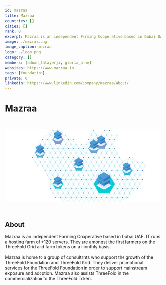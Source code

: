 ```yaml
---
id: mazraa
title: Mazraa
countries: []
cities: []
rank: 0
excerpt: Mazraa is an independent Farming Cooperative based in Dubai UAE.
image: ./mazraa.png
image_caption: mazraa
logo: ./logo.png
category: []
members: [adnan_fatayerji, gloria_anne]
websites: https://www.mazraa.io
tags: [foundation]
private: 0
linkedin: https://www.linkedin.com/company/mazraa/about/
---
```


# Mazraa

<br/>

![mazraa](./mazraa2.png)

<br/>

## About

Mazraa is an independent Farming Cooperative based in Dubai UAE. IT runs a hosting farm of +120 servers. They are amongst the first farmers on the ThreeFold Grid and farm tokens on a monthly basis.
<br/>
<br/>
Mazraa is home to a group of consultants who support the growth of the ThreeFold Foundation and ThreeFold Grid. They deliver promotional services for the ThreeFold Foundation in order to support mainstream exposure and adoption. Mazraa also assists ThreeFold in the commercialization fo the ThreeFold Token.

<!-- ## Mission

## Impact

## Powered by ThreeFold

## Join saving our planet!

## Support this project

## TFGrid Solution

### Roadmap

TODO: Add People
 -->


